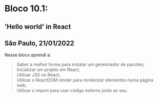 # Bloco 10.1:

## 'Hello world' in React
## São Paulo, 21/01/2022

Nesse bloco aprendi a:

> Saber a melhor forma para instalar um gerenciador de pacotes;\
> Inicializar um projeto em React;\
> Utilizar JSX no React;\
> Utilizar o ReactDOM.render para renderizar elementos numa página web;\
> Utilizar o import para usar código externo junto ao seu.